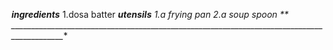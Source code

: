 ***ingredients***
1.dosa batter
 ***utensils**
 1.a frying pan
 2.a soup spoon
** ___________________________________________________________________________________________**
